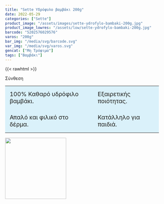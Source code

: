 ```yaml
---
title: "Sette Υδρόφυλο βαμβάκι 200g"
date: 2022-05-29
categories: ["Sette"]
product_image: "/assets/images/sette-ydrofylo-bambaki-200g.jpg"
product_image_lowres: "/assets/low/sette-ydrofylo-bambaki-200g.jpg"
barcode: "5202576029576"
varos: "200g"
bar_img: "/media/svg/barcode.svg"
var_img: "/media/svg/varos.svg"
gencat: ["Μη Τρόφιμα"]
tags: ["Βαμβάκι"]
---
```

{{< rawhtml >}}

<div class="product">
    <div id="sistatika">Σύνθεση</div>
    <div class="alltext">
      <table>
          <tr><td>100% Καθαρό υδρόφιλο βαμβάκι.</td><td>Εξαιρετικής ποιότητας.</td></tr>
          <tr><td>Απαλό και φιλικό στο δέρμα.</td> <td>Κατάλληλο για παιδιά.</td></tr>
      </table>
     <img class="sp150" width="200"  src="/media/sette/bambaki.svg" alt="">
      <style>
          table {width: 100%;}
          td {background: #daf1fa;padding: 15px;font-size: 19px; }
         

      </style>
    </div>
    <div id="barcode"><div id="barimage1"></div><span id="bartext">5202576029576</span></div><div id="varos"><div id="varosimage1"></div><span id="varostext">200g</span></div><div id="kivotio">ΠΕΡΙΕΧΟΜΕΝΟ ΚΙΒΩΤΙΟΥ: Αναμένεται</div>
    
   <div class="pimg"></div></div>
{{< /rawhtml >}}


